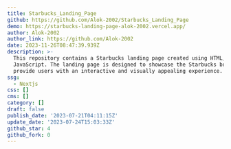 ```yaml
---
title: Starbucks_Landing_Page
github: https://github.com/Alok-2002/Starbucks_Landing_Page
demo: https://starbucks-landing-page-alok-2002.vercel.app/
author: Alok-2002
author_link: https://github.com/Alok-2002
date: 2023-11-26T08:47:39.939Z
description: >-
  This repository contains a Starbucks landing page created using HTML, CSS, and
  JavaScript. The landing page is designed to showcase the Starbucks brand and
  provide users with an interactive and visually appealing experience.
ssg:
  - Nextjs
css: []
cms: []
category: []
draft: false
publish_date: '2023-07-21T04:11:15Z'
update_date: '2023-07-24T15:03:33Z'
github_star: 4
github_fork: 0
---
```


